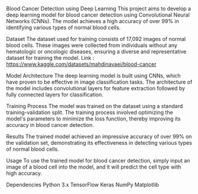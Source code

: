 Blood Cancer Detection using Deep Learning
This project aims to develop a deep learning model for blood cancer detection using Convolutional Neural Networks (CNNs). The model achieves a high accuracy of over 99% in identifying various types of normal blood cells.

Dataset
The dataset used for training consists of 17,092 images of normal blood cells. These images were collected from individuals without any hematologic or oncologic diseases, ensuring a diverse and representative dataset for training the model. Link : https://www.kaggle.com/datasets/mahdinavaei/blood-cancer

Model Architecture
The deep learning model is built using CNNs, which have proven to be effective in image classification tasks. The architecture of the model includes convolutional layers for feature extraction followed by fully connected layers for classification.

Training Process
The model was trained on the dataset using a standard training-validation split. The training process involved optimizing the model's parameters to minimize the loss function, thereby improving its accuracy in blood cancer detection.

Results
The trained model achieved an impressive accuracy of over 99% on the validation set, demonstrating its effectiveness in detecting various types of normal blood cells.

Usage
To use the trained model for blood cancer detection, simply input an image of a blood cell into the model, and it will predict the cell type with high accuracy.

Dependencies
Python 3.x
TensorFlow
Keras
NumPy
Matplotlib
